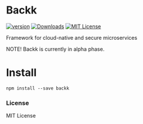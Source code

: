 # Backk

[![version][version-badge]][package]
[![Downloads][Downloads]][package]
[![MIT License][license-badge]][license]

Framework for cloud-native and secure microservices

NOTE! Backk is currently in alpha phase.

# Install

    npm install --save backk

### License

MIT License

[license-badge]: https://img.shields.io/badge/license-MIT-green
[license]: https://github.com/backk-node/backk/blob/master/LICENSE
[version-badge]: https://img.shields.io/npm/v/backk.svg?style=flat-square
[package]: https://www.npmjs.com/package/backk
[Downloads]: https://img.shields.io/npm/dm/backk
